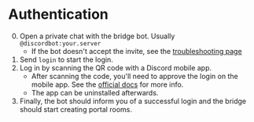 # Authentication
0. Open a private chat with the bridge bot. Usually `@discordbot:your.server`
   * If the bot doesn't accept the invite, see the [troubleshooting page](../../general/troubleshooting.md)
1. Send `login` to start the login.
2. Log in by scanning the QR code with a Discord mobile app.
   * After scanning the code, you'll need to approve the login on the mobile app.
     See the [official docs] for more info.
   * The app can be uninstalled afterwards.
3. Finally, the bot should inform you of a successful login and the bridge
   should start creating portal rooms.

[official docs]: https://support.discord.com/hc/en-us/articles/360039213771-QR-Code-Login-FAQ

